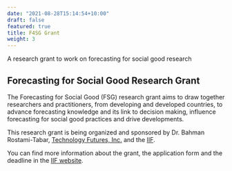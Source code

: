 ```yaml
---
date: "2021-08-28T15:14:54+10:00"
draft: false
featured: true
title: F4SG Grant
weight: 3
---
```


A research grant to work on forecasting for social good research


## Forecasting for Social Good Research Grant

The Forecasting for Social Good (FSG) research grant aims to draw together researchers and practitioners, from developing and developed countries, to advance forecasting knowledge and its link to decision making, influence forecasting for social good practices and drive developments.

This research grant is being organized and sponsored by Dr. Bahman Rostami-Tabar, [Technology Futures, Inc.](http://www.tfi.com/) and the [IIF](https://forecasters.org/).

You can find more information about the grant, the application form and the deadline in the [IIF website](https://forecasters.org/programs/research-awards/forecasting-for-social-good-research-grant/).